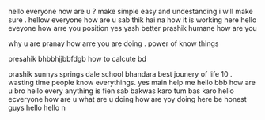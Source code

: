 hello everyone how are u ?
make   simple  easy and undestanding 
 i will make sure .
hellow everyone how are u 
sab thik hai na 
how it is working here 
hello eveyone how arre you position 
yes yash better prashik humane 
how are you 

why u are   pranay how arre you are doing . power of know things 

presahik bhbbhjjbbfdgb 
how to calcute bd 

prashik  sunnys springs dale school bhandara  best jounery of life 10 .
wasting time  people know everythings.
yes main help me  hello bbb
how are u bro 
hello every anything is fien sab bakwas karo tum bas karo  hello ecveryone how are u 
 what are u doing how are yoy doing here be honest guys  hello hello n
